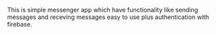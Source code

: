 This is simple messenger app which have functionality like sending messages and receving messages easy to use plus authentication with firebase.
